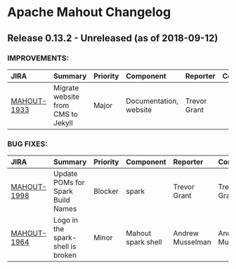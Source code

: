 
<!---
# Licensed to the Apache Software Foundation (ASF) under one
# or more contributor license agreements.  See the NOTICE file
# distributed with this work for additional information
# regarding copyright ownership.  The ASF licenses this file
# to you under the Apache License, Version 2.0 (the
# "License"); you may not use this file except in compliance
# with the License.  You may obtain a copy of the License at
#
#     http://www.apache.org/licenses/LICENSE-2.0
#
# Unless required by applicable law or agreed to in writing, software
# distributed under the License is distributed on an "AS IS" BASIS,
# WITHOUT WARRANTIES OR CONDITIONS OF ANY KIND, either express or implied.
# See the License for the specific language governing permissions and
# limitations under the License.
-->
# Apache Mahout Changelog

## Release 0.13.2 - Unreleased (as of 2018-09-12)



### IMPROVEMENTS:

| JIRA | Summary | Priority | Component | Reporter | Contributor |
|:---- |:---- | :--- |:---- |:---- |:---- |
| [MAHOUT-1933](https://issues.apache.org/jira/browse/MAHOUT-1933) | Migrate website from CMS to Jekyll |  Major | Documentation, website | Trevor Grant |  |


### BUG FIXES:

| JIRA | Summary | Priority | Component | Reporter | Contributor |
|:---- |:---- | :--- |:---- |:---- |:---- |
| [MAHOUT-1998](https://issues.apache.org/jira/browse/MAHOUT-1998) | Update POMs for Spark Build Names |  Blocker | spark | Trevor Grant | Trevor Grant |
| [MAHOUT-1964](https://issues.apache.org/jira/browse/MAHOUT-1964) | Logo in the spark-shell is broken |  Minor | Mahout spark shell | Andrew Musselman | Andrew Musselman |


